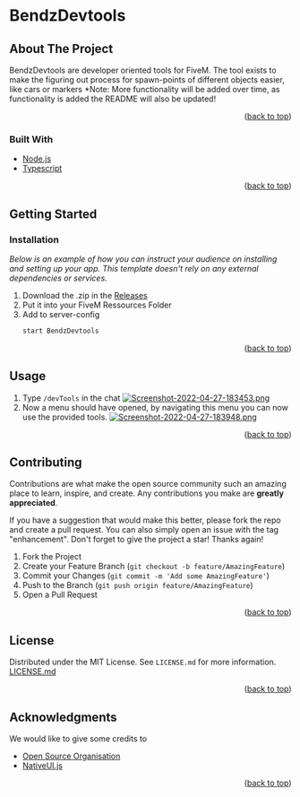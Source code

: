 <div id="top"></div>

# BendzDevtools

## About The Project

BendzDevtools are developer oriented tools for FiveM.
The tool exists to make the figuring out process for spawn-points of different objects easier,
like cars or markers
*Note: More functionality will be added over time, as functionality is added the README will also be updated!

<p align="right">(<a href="#top">back to top</a>)</p>

### Built With

* [Node.js](https://nodejs.org/en/)
* [Typescript](https://www.typescriptlang.org/)

<p align="right">(<a href="#top">back to top</a>)</p>

## Getting Started
### Installation

_Below is an example of how you can instruct your audience on installing and setting up your app. This template doesn't rely on any external dependencies or services._

1. Download the .zip in the [Releases](https://github.com/Bendz2012/BendzDevtools/releases/tag/latest)
2. Put it into your FiveM Ressources Folder
3. Add to server-config
	```sh
	start BendzDevtools
	```

<p align="right">(<a href="#top">back to top</a>)</p>


## Usage

1. Type ```/devTools``` in the chat
[![Screenshot-2022-04-27-183453.png](https://i.postimg.cc/8PmzbhtG/Screenshot-2022-04-27-183453.png)](https://postimg.cc/D8mhv49p)
2. Now  a menu should have opened, by navigating this menu you can now use the provided tools.
[![Screenshot-2022-04-27-183948.png](https://i.postimg.cc/nzTtDknS/Screenshot-2022-04-27-183948.png)](https://postimg.cc/ZB9gk6B6)
<!-- I will add screenshots of the menu etc. here as an example of usage -->

<p align="right">(<a href="#top">back to top</a>)</p>

<!-- CONTRIBUTING -->
## Contributing

Contributions are what make the open source community such an amazing place to learn, inspire, and create. Any contributions you make are **greatly appreciated**.

If you have a suggestion that would make this better, please fork the repo and create a pull request. You can also simply open an issue with the tag "enhancement".
Don't forget to give the project a star! Thanks again!

1. Fork the Project
2. Create your Feature Branch (`git checkout -b feature/AmazingFeature`)
3. Commit your Changes (`git commit -m 'Add some AmazingFeature'`)
4. Push to the Branch (`git push origin feature/AmazingFeature`)
5. Open a Pull Request

<p align="right">(<a href="#top">back to top</a>)</p>



<!-- LICENSE -->
## License

Distributed under the MIT License. See `LICENSE.md` for more information.
[LICENSE.md](https://github.com/Bendz2012/BendzDevtools/blob/readMe/LICENSE.md)


<p align="right">(<a href="#top">back to top</a>)</p>

<!-- ACKNOWLEDGMENTS -->
## Acknowledgments

We would like to give some credits to

* [Open Source Organisation](https://opensource.org/licenses/MIT)
* [NativeUI.js](https://github.com/PichotM/FiveM-NativeUI)

<p align="right">(<a href="#top">back to top</a>)</p>
